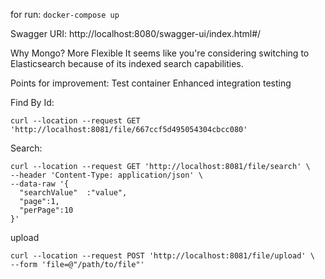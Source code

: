 for run: `docker-compose up`

Swagger URI: http://localhost:8080/swagger-ui/index.html#/

Why Mongo? More Flexible
It seems like you're considering switching to Elasticsearch because of its indexed search capabilities.


Points for improvement:
    Test container
    Enhanced integration testing

Find By Id:
```
curl --location --request GET 'http://localhost:8081/file/667ccf5d495054304cbcc080'
```

Search: 
```
curl --location --request GET 'http://localhost:8081/file/search' \
--header 'Content-Type: application/json' \
--data-raw '{
  "searchValue"  :"value",
  "page":1,
  "perPage":10
}'
```

upload

```
curl --location --request POST 'http://localhost:8081/file/upload' \
--form 'file=@"/path/to/file"'
```